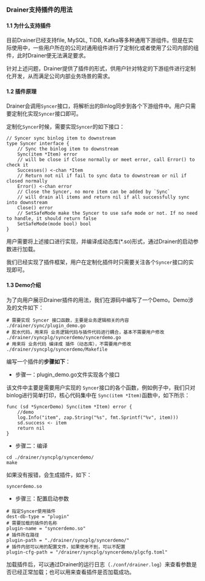 ### Drainer支持插件的用法
#### 1.1 为什么支持插件
目前Drainer已经支持file, MySQL, TiDB, Kafka等多种通用下游组件。但是在实际使用中，一些用户所在的公司对通用组件进行了定制化或者使用了公司内部的组件，此时Drainer便无法满足要求。

针对上述问题，Drainer提供了插件的形式，供用户针对特定的下游组件进行定制化开发，从而满足公司内部业务场景的需求。
#### 1.2 插件原理
Drainer会调用`Syncer`接口，将解析出的Binlog同步到各个下游组件中。用户只需要定制化实现`Syncer`接口即可。

定制化`Syncer`时候，需要实现`Syncer`的如下接口：

```
// Syncer sync binlog item to downstream
type Syncer interface {
	// Sync the binlog item to downstream
	Sync(item *Item) error
	// will be close if Close normally or meet error, call Error() to check it
	Successes() <-chan *Item
	// Return not nil if fail to sync data to downstream or nil if closed normally
	Error() <-chan error
	// Close the Syncer, no more item can be added by `Sync`
	// will drain all items and return nil if all successfully sync into downstream
	Close() error
	// SetSafeMode make the Syncer to use safe mode or not. If no need to handle, it should return false
	SetSafeMode(mode bool) bool
}
```

用户需要将上述接口进行实现，并编译成动态库(*.so)形式，通过Drainer的启动参数进行加载。

我们已经实现了插件框架，用户在定制化插件时只需要关注各个`Syncer`接口的实现即可。

#### 1.3 Demo介绍
为了向用户展示Drainer插件的用法，我们在源码中编写了一个Demo。Demo涉及的文件如下：

```
# 需要实现 Syncer 接口函数，主要是业务逻辑相关的内容
./drainer/sync/plugin_demo.go 
# 胶水代码，用来将 业务逻辑代码与插件代码进行耦合，基本不需要用户修改
./drainer/syncplg/syncerdemo/syncerdemo.go
# 用来将 业务代码 编译成 插件（动态库），不需要用户修改
./drainer/syncplg/syncerdemo/Makefile
```

编写一个插件的**步骤如下**：

- 步骤一：plugin_demo.go文件实现各个接口

该文件中主要是需要用户实现的 `Syncer`接口的各个函数，例如例子中，我们只对binlog进行简单打印，核心代码集中在 `Sync(item *Item)`函数中，如下所示：

```
func (sd *SyncerDemo) Sync(item *Item) error {
	//demo
	log.Info("item", zap.String("%s", fmt.Sprintf("%v", item)))
	sd.success <- item
	return nil
}
```
- 步骤二：编译

```
cd ./drainer/syncplg/syncerdemo/
make
```

如果没有报错，会生成插件，如下：

```
syncerdemo.so
```

- 步骤三：配置启动参数

```
# 指定Syncer使用插件
dest-db-type = "plugin"
# 需要加载的插件的名称
plugin-name = "syncerdemo.so"
# 插件所在路径
plugin-path = "./drainer/syncplg/syncerdemo/"
# 插件内部可以用的配置文件，如果使用不到，可以不配置
plugin-cfg-path = "/drainer/syncplg/syncerdemo/plgcfg.toml"
```

加载插件后，可以通过Drainer的运行日志（`./conf/drainer.log`）来查看参数是否已经正常加载；也可以用来查看插件是否加载成功。